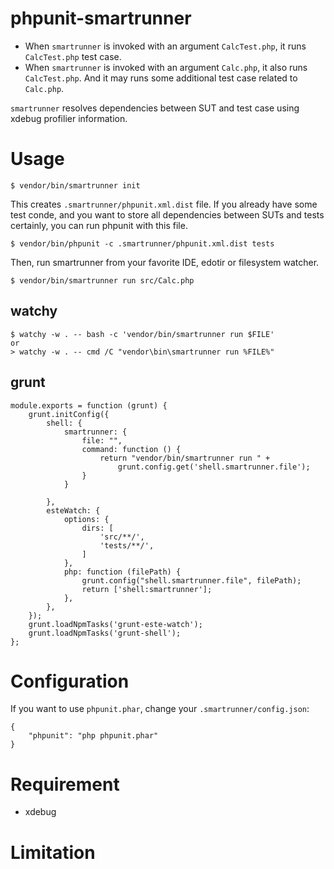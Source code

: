 phpunit-smartrunner
===================

* When `smartrunner` is invoked with an argument `CalcTest.php`, it runs `CalcTest.php` test case.
* When `smartrunner` is invoked with an argument `Calc.php`, it also runs `CalcTest.php`. And it may runs some additional test case related to `Calc.php`.

`smartrunner` resolves dependencies between SUT and test case using xdebug profilier information.

# Usage

```
$ vendor/bin/smartrunner init
```

This creates `.smartrunner/phpunit.xml.dist` file. If you already have
some test conde, and you want to store all dependencies between
SUTs and tests certainly, you can run phpunit with this file.

```
$ vendor/bin/phpunit -c .smartrunner/phpunit.xml.dist tests
```

Then, run smartrunner from your favorite IDE, edotir or filesystem watcher.

```
$ vendor/bin/smartrunner run src/Calc.php
```

## watchy

```
$ watchy -w . -- bash -c 'vendor/bin/smartrunner run $FILE'
or
> watchy -w . -- cmd /C "vendor\bin\smartrunner run %FILE%"
```

## grunt

```
module.exports = function (grunt) {
    grunt.initConfig({
        shell: {
            smartrunner: {
                file: "",
                command: function () {
                    return "vendor/bin/smartrunner run " +
                        grunt.config.get('shell.smartrunner.file');
                }
            }

        },
        esteWatch: {
            options: {
                dirs: [
                    'src/**/',
                    'tests/**/',
                ]
            },
            php: function (filePath) {
                grunt.config("shell.smartrunner.file", filePath);
                return ['shell:smartrunner'];
            },
        },
    });
    grunt.loadNpmTasks('grunt-este-watch');
    grunt.loadNpmTasks('grunt-shell');
};
```
# Configuration

If you want to use `phpunit.phar`, change your `.smartrunner/config.json`:

```
{
    "phpunit": "php phpunit.phar"
}
```

# Requirement

- xdebug

# Limitation
